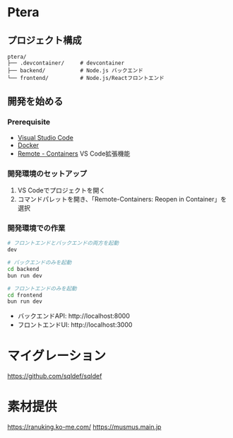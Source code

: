 # Ptera


## プロジェクト構成

```
ptera/
├── .devcontainer/     # devcontainer
├── backend/           # Node.js バックエンド
└── frontend/          # Node.js/Reactフロントエンド
```

## 開発を始める

### Prerequisite

- [Visual Studio Code](https://code.visualstudio.com/)
- [Docker](https://www.docker.com/products/docker-desktop)
- [Remote - Containers](https://marketplace.visualstudio.com/items?itemName=ms-vscode-remote.remote-containers) VS Code拡張機能

### 開発環境のセットアップ

1. VS Codeでプロジェクトを開く
2. コマンドパレットを開き、「Remote-Containers: Reopen in Container」を選択

### 開発環境での作業

```bash
# フロントエンドとバックエンドの両方を起動
dev

# バックエンドのみを起動
cd backend
bun run dev

# フロントエンドのみを起動
cd frontend
bun run dev
```

- バックエンドAPI: http://localhost:8000
- フロントエンドUI: http://localhost:3000

# マイグレーション
https://github.com/sqldef/sqldef

# 素材提供

https://ranuking.ko-me.com/
https://musmus.main.jp
